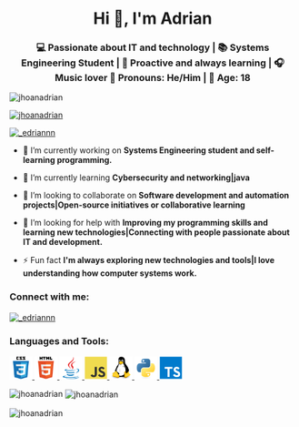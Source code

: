 <h1 align="center">Hi 👋, I'm Adrian</h1>
<h3 align="center">💻 Passionate about IT and technology | 📚 Systems Engineering Student | 🚀 Proactive and always learning | 🎧 Music lover 👤 Pronouns: He/Him | 📅 Age: 18</h3>

<p align="left"> <img src="https://komarev.com/ghpvc/?username=jhoanadrian&label=Profile%20views&color=0e75b6&style=flat" alt="jhoanadrian" /> </p>

<p align="left"> <a href="https://github.com/ryo-ma/github-profile-trophy"><img src="https://github-profile-trophy.vercel.app/?username=jhoanadrian" alt="jhoanadrian" /></a> </p>

<p align="left"> <a href="https://twitter.com/_edriannn" target="blank"><img src="https://img.shields.io/twitter/follow/_edriannn?logo=twitter&style=for-the-badge" alt="_edriannn" /></a> </p>

- 🔭 I’m currently working on **Systems Engineering student and self-learning programming.**

- 🌱 I’m currently learning **Cybersecurity and networking|java**

- 👯 I’m looking to collaborate on **Software development and automation projects|Open-source initiatives or collaborative learning**

- 🤝 I’m looking for help with **Improving my programming skills and learning new technologies|Connecting with people passionate about IT and development.**

- ⚡ Fun fact **I'm always exploring new technologies and tools|I love understanding how computer systems work.**

<h3 align="left">Connect with me:</h3>
<p align="left">
<a href="https://twitter.com/_edriannn" target="blank"><img align="center" src="https://raw.githubusercontent.com/rahuldkjain/github-profile-readme-generator/master/src/images/icons/Social/twitter.svg" alt="_edriannn" height="30" width="40" /></a>
</p>

<h3 align="left">Languages and Tools:</h3>
<p align="left"> <a href="https://www.w3schools.com/css/" target="_blank" rel="noreferrer"> <img src="https://raw.githubusercontent.com/devicons/devicon/master/icons/css3/css3-original-wordmark.svg" alt="css3" width="40" height="40"/> </a> <a href="https://www.w3.org/html/" target="_blank" rel="noreferrer"> <img src="https://raw.githubusercontent.com/devicons/devicon/master/icons/html5/html5-original-wordmark.svg" alt="html5" width="40" height="40"/> </a> <a href="https://www.java.com" target="_blank" rel="noreferrer"> <img src="https://raw.githubusercontent.com/devicons/devicon/master/icons/java/java-original.svg" alt="java" width="40" height="40"/> </a> <a href="https://developer.mozilla.org/en-US/docs/Web/JavaScript" target="_blank" rel="noreferrer"> <img src="https://raw.githubusercontent.com/devicons/devicon/master/icons/javascript/javascript-original.svg" alt="javascript" width="40" height="40"/> </a> <a href="https://www.linux.org/" target="_blank" rel="noreferrer"> <img src="https://raw.githubusercontent.com/devicons/devicon/master/icons/linux/linux-original.svg" alt="linux" width="40" height="40"/> </a> <a href="https://www.python.org" target="_blank" rel="noreferrer"> <img src="https://raw.githubusercontent.com/devicons/devicon/master/icons/python/python-original.svg" alt="python" width="40" height="40"/> </a> <a href="https://www.typescriptlang.org/" target="_blank" rel="noreferrer"> <img src="https://raw.githubusercontent.com/devicons/devicon/master/icons/typescript/typescript-original.svg" alt="typescript" width="40" height="40"/> </a> </p>

<p><img align="left" src="https://github-readme-stats.vercel.app/api/top-langs?username=jhoanadrian&show_icons=true&locale=en&layout=compact" alt="jhoanadrian" /></p>

<p>&nbsp;<img align="center" src="https://github-readme-stats.vercel.app/api?username=jhoanadrian&show_icons=true&locale=en" alt="jhoanadrian" /></p>

<p><img align="center" src="https://github-readme-streak-stats.herokuapp.com/?user=jhoanadrian&" alt="jhoanadrian" /></p>
